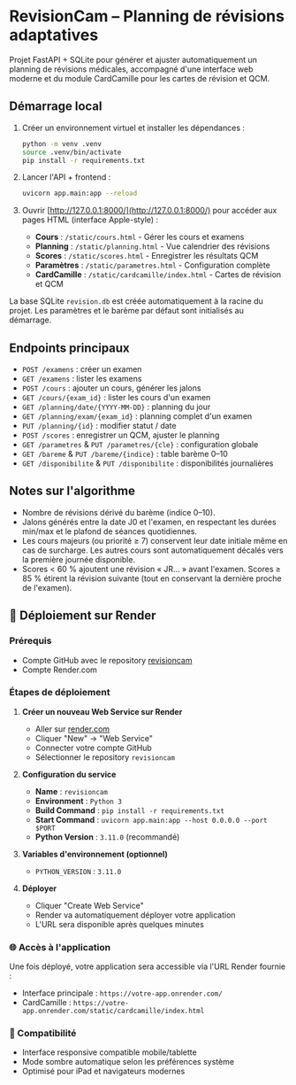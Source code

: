 # RevisionCam – Planning de révisions adaptatives

Projet FastAPI + SQLite pour générer et ajuster automatiquement un planning de révisions médicales, accompagné d'une interface web moderne et du module CardCamille pour les cartes de révision et QCM.

## Démarrage local

1. Créer un environnement virtuel et installer les dépendances :

   ```bash
   python -m venv .venv
   source .venv/bin/activate
   pip install -r requirements.txt
   ```

2. Lancer l'API + frontend :

   ```bash
   uvicorn app.main:app --reload
   ```

3. Ouvrir [http://127.0.0.1:8000/](http://127.0.0.1:8000/) pour accéder aux pages HTML (interface Apple-style) :
   - **Cours** : `/static/cours.html` - Gérer les cours et examens
   - **Planning** : `/static/planning.html` - Vue calendrier des révisions
   - **Scores** : `/static/scores.html` - Enregistrer les résultats QCM
   - **Paramètres** : `/static/parametres.html` - Configuration complète
   - **CardCamille** : `/static/cardcamille/index.html` - Cartes de révision et QCM

La base SQLite `revision.db` est créée automatiquement à la racine du projet. Les paramètres et le barème par défaut sont initialisés au démarrage.

## Endpoints principaux

- `POST /examens` : créer un examen
- `GET /examens` : lister les examens
- `POST /cours` : ajouter un cours, générer les jalons
- `GET /cours/{exam_id}` : lister les cours d'un examen
- `GET /planning/date/{YYYY-MM-DD}` : planning du jour
- `GET /planning/exam/{exam_id}` : planning complet d'un examen
- `PUT /planning/{id}` : modifier statut / date
- `POST /scores` : enregistrer un QCM, ajuster le planning
- `GET /parametres` & `PUT /parametres/{cle}` : configuration globale
- `GET /bareme` & `PUT /bareme/{indice}` : table barème 0–10
- `GET /disponibilite` & `PUT /disponibilite` : disponibilités journalières

## Notes sur l'algorithme

- Nombre de révisions dérivé du barème (indice 0–10).
- Jalons générés entre la date J0 et l'examen, en respectant les durées min/max et le plafond de séances quotidiennes.
- Les cours majeurs (ou priorité ≥ 7) conservent leur date initiale même en cas de surcharge. Les autres cours sont automatiquement décalés vers la première journée disponible.
- Scores < 60 % ajoutent une révision « JR… » avant l'examen. Scores ≥ 85 % étirent la révision suivante (tout en conservant la dernière proche de l'examen).

## 🚀 Déploiement sur Render

### Prérequis
- Compte GitHub avec le repository [revisioncam](https://github.com/camcarre/revisioncam.git)
- Compte Render.com

### Étapes de déploiement

1. **Créer un nouveau Web Service sur Render**
   - Aller sur [render.com](https://render.com)
   - Cliquer "New" → "Web Service"
   - Connecter votre compte GitHub
   - Sélectionner le repository `revisioncam`

2. **Configuration du service**
   - **Name** : `revisioncam`
   - **Environment** : `Python 3`
   - **Build Command** : `pip install -r requirements.txt`
   - **Start Command** : `uvicorn app.main:app --host 0.0.0.0 --port $PORT`
   - **Python Version** : `3.11.0` (recommandé)

3. **Variables d'environnement (optionnel)**
   - `PYTHON_VERSION` : `3.11.0`

4. **Déployer**
   - Cliquer "Create Web Service"
   - Render va automatiquement déployer votre application
   - L'URL sera disponible après quelques minutes

### 🌐 Accès à l'application
Une fois déployé, votre application sera accessible via l'URL Render fournie :
- Interface principale : `https://votre-app.onrender.com/`
- CardCamille : `https://votre-app.onrender.com/static/cardcamille/index.html`

### 📱 Compatibilité
- Interface responsive compatible mobile/tablette
- Mode sombre automatique selon les préférences système
- Optimisé pour iPad et navigateurs modernes
